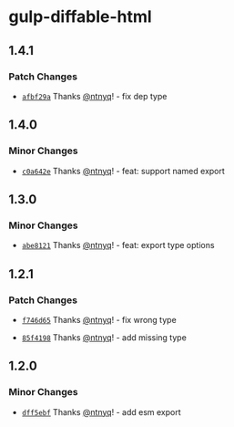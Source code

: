 # gulp-diffable-html

## 1.4.1

### Patch Changes

- [`afbf29a`](https://github.com/ntnyq/gulp-plugins/commit/afbf29ab394dc763f3c218de8b5fae276e47b6b2) Thanks [@ntnyq](https://github.com/ntnyq)! - fix dep type

## 1.4.0

### Minor Changes

- [`c0a642e`](https://github.com/ntnyq/gulp-plugins/commit/c0a642ec0e680e0b38e1d3bde7426c7c33b3b335) Thanks [@ntnyq](https://github.com/ntnyq)! - feat: support named export

## 1.3.0

### Minor Changes

- [`abe8121`](https://github.com/ntnyq/gulp-plugins/commit/abe812142f50e545ad51accc8133f53edf3f81f2) Thanks [@ntnyq](https://github.com/ntnyq)! - feat: export type options

## 1.2.1

### Patch Changes

- [`f746d65`](https://github.com/ntnyq/gulp-plugins/commit/f746d65bfe0a9a70bee590e23b07d6a0fb150fa5) Thanks [@ntnyq](https://github.com/ntnyq)! - fix wrong type

* [`85f4198`](https://github.com/ntnyq/gulp-plugins/commit/85f4198d07c03d7a5966ea1f1b93dfa0cf700ab1) Thanks [@ntnyq](https://github.com/ntnyq)! - add missing type

## 1.2.0

### Minor Changes

- [`dff5ebf`](https://github.com/ntnyq/gulp-plugins/commit/dff5ebf86d128fa4e418c4b9fe02c23d9370dee0) Thanks [@ntnyq](https://github.com/ntnyq)! - add esm export
